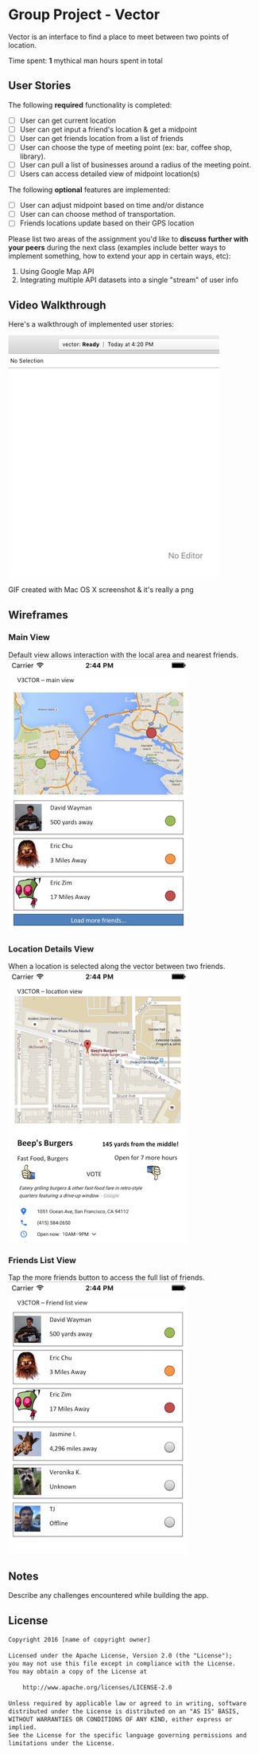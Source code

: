 # Group Project - Vector

Vector is an interface to find a place to meet between two points of location.

Time spent: **1** mythical man hours spent in total

## User Stories

The following **required** functionality is completed:

- [ ] User can get current location
- [ ] User can get input a friend's location & get a midpoint
- [ ] User can get friends location from a list of friends
- [ ] User can choose the type of meeting point (ex: bar, coffee shop, library).
- [ ] User can pull a list of businesses around a radius of the meeting point.
- [ ] Users can access detailed view of midpoint location(s)

The following **optional** features are implemented:

- [ ] User can adjust midpoint based on time and/or distance
- [ ] User can can choose method of transportation.
- [ ] Friends locations update based on their GPS location

Please list two areas of the assignment you'd like to **discuss further with your peers** during the next class (examples include better ways to implement something, how to extend your app in certain ways, etc):

1. Using Google Map API
2. Integrating multiple API datasets into a single "stream" of user info

## Video Walkthrough 

Here's a walkthrough of implemented user stories:

<img src='images/vector.gif' title='Video Walkthrough' width='' alt='Video Walkthrough' />

GIF created with Mac OS X screenshot & it's really a png <!--[LiceCap](http://www.cockos.com/licecap/). -->

## Wireframes

### Main View

Default view allows interaction with the local area and nearest friends.
<img src='images/wireframe_main.jpg' title='Main Screen Wireframe' width='360' alt='wireframes' />

### Location Details View

When a location is selected along the vector between two friends.
<img src='images/wireframe_business.jpg' title='Main Screen Wireframe' width='360' alt='wireframes' />

### Friends List View

Tap the more friends button to access the full list of friends.
<img src='images/wireframe_friends.jpg' title='Main Screen Wireframe' width='360' alt='wireframes' />

## Notes

Describe any challenges encountered while building the app.

## License #

    Copyright 2016 [name of copyright owner]

    Licensed under the Apache License, Version 2.0 (the "License");
    you may not use this file except in compliance with the License.
    You may obtain a copy of the License at

        http://www.apache.org/licenses/LICENSE-2.0

    Unless required by applicable law or agreed to in writing, software
    distributed under the License is distributed on an "AS IS" BASIS,
    WITHOUT WARRANTIES OR CONDITIONS OF ANY KIND, either express or implied.
    See the License for the specific language governing permissions and
    limitations under the License.
